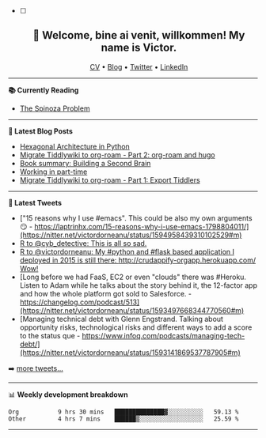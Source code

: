   - [ ] <h2 align="center">👋 Welcome, bine ai venit, willkommen! My name is Victor. </h2>
                            <p align="center">
                            <a href="https://dornea.nu/cv">CV</a> •
                            <a href="https://blog.dornea.nu">Blog</a> •
                            <a href="https://twitter.com/victordorneanu">Twitter</a> •
                            <a href="https://www.linkedin.com/in/victor-dorneanu/">LinkedIn</a> 
                            </p>

  <!--
  **dorneanu/dorneanu** is a ✨ _special_ ✨ repository because its `README.md` (this file) appears on your GitHub profile.

  Here are some ideas to get you started:

  - 🔭 I’m currently working on ...
  - 🌱 I’m currently learning ...
  - 👯 I’m looking to collaborate on ...
  - 🤔 I’m looking for help with ...
  - 💬 Ask me about ...
  - 📫 How to reach me: ...
  - 😄 Pronouns: ...
  - ⚡ Fun fact: ...
  -->

  ---

  **📚 Currently Reading**

  - [The Spinoza Problem](https://www.goodreads.com/book/show/12715691-the-spinoza-problem)

  ---

  **📝 Latest Blog Posts**

  <!-- BLOG-POST-LIST:START -->
- [Hexagonal Architecture in Python](https://blog.dornea.nu/2022/10/24/hexagonal-architecture-in-python/)
- [Migrate Tiddlywiki to org-roam - Part 2: org-roam and hugo](https://blog.dornea.nu/2022/10/04/migrate-tiddlywiki-to-org-roam-part-2-org-roam-and-hugo/)
- [Book summary: Building a Second Brain](https://blog.dornea.nu/2022/09/27/book-summary-building-a-second-brain/)
- [Working in part-time](https://blog.dornea.nu/2022/09/16/working-in-part-time/)
- [Migrate Tiddlywiki to org-roam - Part 1: Export Tiddlers](https://blog.dornea.nu/2022/09/03/migrate-tiddlywiki-to-org-roam-part-1-export-tiddlers/)
<!-- BLOG-POST-LIST:END -->

  ---

  **📱 Latest Tweets**

  <!-- TWITTER:START -->
- [&quot;15 reasons why I use #emacs&quot;. This could be also my own arguments 😏 - https://laptrinhx.com/15-reasons-why-i-use-emacs-1798804011/](https://nitter.net/victordorneanu/status/1594958439310102529#m)
- [R to @cyb_detective: This is all so sad.](https://nitter.net/xchatty/status/1593729009099177989#m)
- [R to @victordorneanu: My #python and #flask based application I deployed in 2015 is still there: http://crudappify-orgapp.herokuapp.com/ Wow!](https://nitter.net/victordorneanu/status/1593555509612797955#m)
- [Long before we had FaaS, EC2 or even &quot;clouds&quot; there was #Heroku. Listen to Adam while he talks about the story behind it, the 12-factor app and how the whole platform got sold to Salesforce.  - https://changelog.com/podcast/513](https://nitter.net/victordorneanu/status/1593497668344770560#m)
- [Managing technical debt with Glenn Engstrand. Talking about opportunity risks, technological risks and different ways to add a score to the status que - https://www.infoq.com/podcasts/managing-tech-debt/](https://nitter.net/victordorneanu/status/1593141869537787905#m)
<!-- TWITTER:END -->

  ➡️ [more tweets...](https://twitter.com/victordorneanu)

  ---

  📊 **Weekly development breakdown**

  <!--START_SECTION:waka-->

```text
Org           9 hrs 30 mins   ██████████████▓░░░░░░░░░░   59.13 %
Other         4 hrs 7 mins    ██████▒░░░░░░░░░░░░░░░░░░   25.59 %
```

<!--END_SECTION:waka-->

  ---
